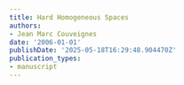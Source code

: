 ```yaml
---
title: Hard Homogeneous Spaces
authors:
- Jean Marc Couveignes
date: '2006-01-01'
publishDate: '2025-05-18T16:29:48.904470Z'
publication_types:
- manuscript
---
```

